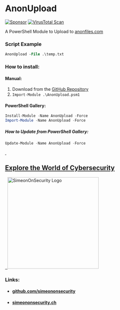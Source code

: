 # AnonUpload

 [![Sponsor](https://img.shields.io/badge/Sponsor-Click%20Here-ff69b4)](https://github.com/sponsors/simeononsecurity) [![VirusTotal Scan](https://github.com/simeononsecurity/AnonUpload/actions/workflows/virustotal.yml/badge.svg)](https://github.com/simeononsecurity/AnonUpload/actions/workflows/virustotal.yml)

A PowerShell Module to Upload to [anonfiles.com](https://anonfiles.com/)


### Script Example
```ps
AnonUpload -File .\temp.txt
```

### How to install:
#### Manual:
1. Download from the [GitHub Repository](https://github.com/simeononsecurity/AnonUpload/archive/main.zip)
2. ```Import-Module .\AnonUpload.psm1```

#### PowerShell Gallery:
```powershell
Install-Module -Name AnonUpload -Force
Import-Module -Name AnonUpload -Force               
```
##### How to Update from PowerShell Gallery:
```powershell
Update-Module -Name AnonUpload -Force      
```

<a href="https://simeononsecurity.ch" target="_blank" rel="noopener noreferrer">
  <h2>Explore the World of Cybersecurity</h2>
</a>
<a href="https://simeononsecurity.ch" target="_blank" rel="noopener noreferrer">
  <img src="https://simeononsecurity.ch/img/banner.png" alt="SimeonOnSecurity Logo" width="300" height="300">
</a>

### Links:
- #### [github.com/simeononsecurity](https://github.com/simeononsecurity)
- #### [simeononsecurity.ch](https://simeononsecurity.ch)

